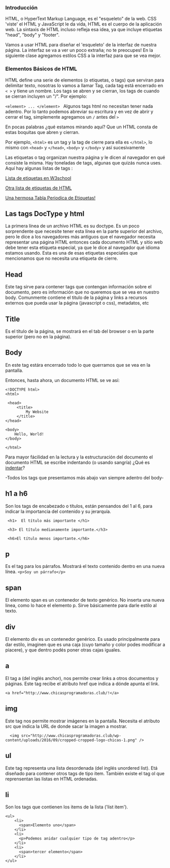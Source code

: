 ### Introducción

HTML, o HyperText Markup Language, es el "esqueleto" de la web. CSS 'viste' el HTML y JavaScript le da vida, HTML es el cuerpo de la aplicación web. La sintaxis de HTML incluso refleja esa idea, ya que incluye etiquetas "head", "body" y "footer".

Vamos a usar HTML para diseñar el 'esqueleto' de la interfaz de nuestra página. La interfaz se va a ver un poco extraña; no te preocupes! En la siguiente clase agregamos estilos CSS a la interfaz para que se vea mejor.

### Elementos Básicos de HTML

HTML define una serie de elementos (o etiquetas, o tags) que serviran para delimitar texto, nosotras lo vamos a llamar Tag, cada tag está encerrado en   `< >` y tiene un nombre. Los tags se abren y se cierran, los tags de cuando se cierran incluyen un "/". Por ejemplo:

 `<element>
    ...
 </element>
 `
Algunos tags html no necesitan tener nada adentro. Por lo tanto podemos abreviar su escritura y en vez de abrir y cerrar el tag, simplemente agregamos un `/` antes del `>`

En pocas palabras ¿qué estamos mirando aquí? Que un HTML consta de estas boquitas que abren y cierran.

Por ejemplo, `<html>` es un tag y la tag de cierre para ella es `</html>`, lo mismo con `<head>` y `</head>`, `<body>` y `</body>` y así sucesivamente

Las etiquetas o tag organizan nuestra página y le dicen al navegador en qué consiste la misma. Hay toneladas de tags, algunas que quizás nunca uses.
Aquí hay algunas listas de tags :

[Lista de etiquetas en W3school](https://www.w3schools.com/tags/default.asp)

[Otra lista de etiquetas de HTML](https://www.quackit.com/html/tags/)

[Una hermosa Tabla Periodica de Etiquetas!](http://mialtoweb.es/webs/tabla/#style)

## Las tags DocType y html

La primera línea de un archivo HTML es su doctype. Es un poco sorprendente que necesite tener esta línea en la parte superior del archivo, pero le dice a los navegadores más antiguos que el navegador necesita representar una página HTML entonces cada documento HTML y sitio web debe tener esta etiqueta especial, ya que le dice al navegador qué idioma estamos usando. Esta es una de esas etiquetas especiales que mencionamos que no necesita una etiqueta de cierre.

## Head
Este tag sirve para contener tags que contengan información sobre el documento, pero es información que no queremos que se vea en nuestro body. Comunmente contiene el titulo de la página y links a recursos externos que pueda usar la página (javascript o css), metadatos, etc

## Title
Es el título de la página, se mostrará en el tab del browser o en la parte superior (pero no en la página).

## Body
En este tag estára encerrado todo lo que querramos que se vea en la pantalla.

Entonces, hasta ahora, un documento HTML se ve así:

```
<!DOCTYPE html>
<html>

 <head>
     <title>
         My Website
     </title>
</head>

<body>
    Hello, World!
</body>

</html> 
```

Para mayor fácilidad en la lectura y la estructuración del documento el documento HTML se escribe indentando (o usando sangría) ¿Qué es [indentar](https://es.wikipedia.org/wiki/Indentaci%C3%B3n)?

-Todos los tags que presentamos más abajo van siempre adentro del body-

## h1 a h6 
Son los tags de encabezado o títulos, están pensandos del 1 al 6, para indicar la importancia del contenido y su jerarquía.

```
 <h1>  El título más importante </h1>
 
 <h3> El título medianamente importante.</h3>
 
 <h6>El título menos importante.</h6>
```

## p
Es el tag para los párrafos. Mostrará el texto contenido dentro en una nueva línea.
  `<p>Soy un párrafo</p>`  
  
## span
El elemento span es un contenedor de texto genérico. No inserta una nueva linea, como lo hace el elemento p. Sirve básicamente para darle estilo al texto.

## div
El elemento div es un contenedor genérico. Es usado principalmente para dar estilo, imaginen que es una caja (cuyo tamaño y color podes modificar a piacere), y que dentro podés poner otras cajas iguales.

## a
El tag a (del inglés anchor), nos permite crear links a otros documentos y páginas. Este tag recibe el atributo href que indica a dónde apunta el link.

  `<a href="http://www.chicasprogramadoras.club/!</a>` 

## img
Este tag nos permite mostrar imágenes en la pantalla. Necesita el atributo src que indica la URL de donde sacar la imagen a mostrar.

```
  <img src="http://www.chicasprogramadoras.club/wp-content/uploads/2016/09/cropped-cropped-logo-chicas-1.png" />
```
  
## ul
Este tag representa una lista desordenada (del inglés unordered list). Etá diseñado para contener otros tags de tipo item. También existe el tag ol que reprensentan las listas en HTML ordenadas.

## li
Son los tags que contienen los items de la lista ('list item').

```
<ul>
    <li>
      <span>Elemento uno</span>
    </li>
    <li>
      <p>Podemos anidar cualquier tipo de tag adentro</p>
    </li>
    <li>
      <span>tercer elemento</span>
    </li>
</ul>
```
